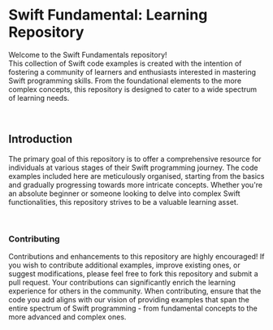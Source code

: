 <!DOCTYPE html>
<html lang="en">
<head>
    <meta charset="UTF-8">
    <meta http-equiv="X-UA-Compatible" content="IE=edge">
    <meta name="viewport" content="width=device-width, initial-scale=1.0">
</head>
  
<h1>Swift Fundamental: Learning Repository</h1>
<body><p>Welcome to the Swift Fundamentals repository!<br>
  This collection of Swift code examples is created with the intention of fostering a community of learners and enthusiasts interested in mastering Swift programming skills. From the foundational elements to the more complex concepts, this repository is designed to cater to a wide spectrum of learning needs.</p></body><br>
  <h2>Introduction</h2>
  <body><p>The primary goal of this repository is to offer a comprehensive resource for individuals at various stages of their Swift programming journey. The code examples included here are meticulously organised, starting from the basics and gradually progressing towards more intricate concepts. Whether you're an absolute beginner or someone looking to delve into complex Swift functionalities, this repository strives to be a valuable learning asset.</p></body><br>
  <h3>Contributing</h3>
  <body><p>Contributions and enhancements to this repository are highly encouraged! If you wish to contribute additional examples, improve existing ones, or suggest modifications, please feel free to fork this repository and submit a pull request. Your contributions can significantly enrich the learning experience for others in the community.
When contributing, ensure that the code you add aligns with our vision of providing examples that span the entire spectrum of Swift programming - from fundamental concepts to the more advanced and complex ones.</p></body><br>

  
